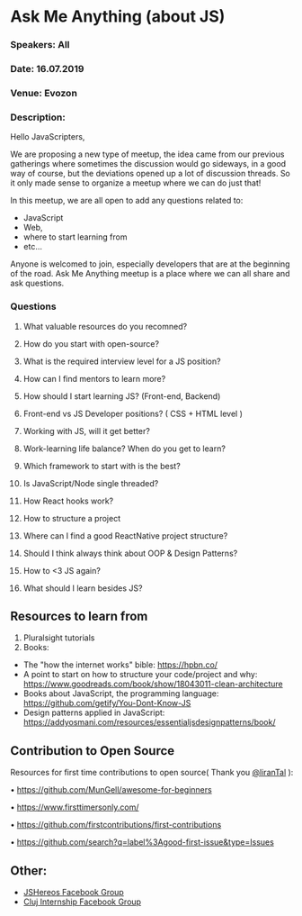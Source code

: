 # Ask Me Anything (about JS)
### Speakers: All
### Date: 16.07.2019
### Venue: Evozon
### Description:
Hello JavaScripters,

We are proposing a new type of meetup, the idea came from our previous gatherings where sometimes the discussion would go sideways, in a good way of course, but the deviations opened up a lot of discussion threads. So it only made sense to organize a meetup where we can do just that!

In this meetup, we are all open to add any questions related to:
* JavaScript
* Web,
* where to start learning from
* etc…

Anyone is welcomed to join, especially developers that are at the beginning of the road.
Ask Me Anything meetup is a place where we can all share and ask questions.

### Questions
1. What valuable resources do you recomned?

2. How do you start with open-source?

3. What is the required interview level for a JS position?

4. How can I find mentors to learn more?

5. How should I start learning JS? (Front-end, Backend)

6. Front-end vs JS Developer positions? ( CSS + HTML level )

7. Working with JS, will it get better?

8. Work-learning life balance? When do you get to learn?

9. Which framework to start with is the best?

10. Is JavaScript/Node single threaded?
11. How React hooks work?
12. How to structure a project
13. Where can I find a good ReactNative project structure?
14. Should I think always think about OOP & Design Patterns?
15. How to <3 JS again?
16. What should I learn besides JS?

## Resources to learn from
1. Pluralsight tutorials
2. Books:
 - The "how the internet works" bible: https://hpbn.co/
 - A point to start on how to structure your code/project and why: https://www.goodreads.com/book/show/18043011-clean-architecture
 - Books about JavaScript, the programming language: https://github.com/getify/You-Dont-Know-JS 
 - Design patterns applied in JavaScript: https://addyosmani.com/resources/essentialjsdesignpatterns/book/

## Contribution to Open Source
Resources for first time contributions to open source( Thank you [@liranTal](https://github.com/lirantal) ):

• https://github.com/MunGell/awesome-for-beginners

• https://www.firsttimersonly.com/

• https://github.com/firstcontributions/first-contributions

• https://github.com/search?q=label%3Agood-first-issue&type=Issues


## Other:
- [JSHereos Facebook Group](https://www.facebook.com/groups/jsheroes/)
- [Cluj Internship Facebook Group](https://www.facebook.com/groups/130745720636961/)
